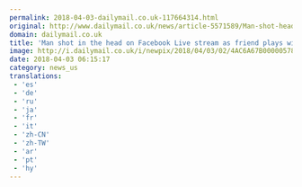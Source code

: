 ```yaml
---
permalink: 2018-04-03-dailymail.co.uk-117664314.html
original: http://www.dailymail.co.uk/news/article-5571589/Man-shot-head-Facebook-Live-stream-friend-plays-gun.html?ITO=1490&ns_mchannel=rss&ns_campaign=1490
domain: dailymail.co.uk
title: 'Man shot in the head on Facebook Live stream as friend plays with gun'
image: http://i.dailymail.co.uk/i/newpix/2018/04/03/02/4AC6A67B00000578-0-image-a-64_1522718620417.jpg
date: 2018-04-03 06:15:17
category: news_us
translations: 
 - 'es'
 - 'de'
 - 'ru'
 - 'ja'
 - 'fr'
 - 'it'
 - 'zh-CN'
 - 'zh-TW'
 - 'ar'
 - 'pt'
 - 'hy'
---
```


